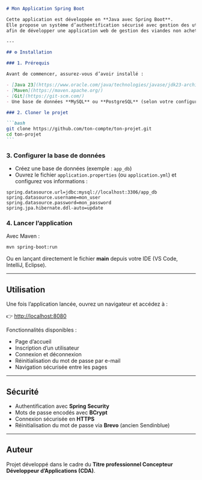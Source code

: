 ````markdown
# Mon Application Spring Boot

Cette application est développée en **Java avec Spring Boot**.  
Elle propose un système d’authentification sécurisé avec gestion des utilisateurs, formulaires Thymeleaf, et base de données relationnelle.
afin de développer une application web de gestion des viandes non acheté pour les revendre aux employés de l'entreprise

---

## ⚙️ Installation

### 1. Prérequis

Avant de commencer, assurez-vous d’avoir installé :

- [Java 23](https://www.oracle.com/java/technologies/javase/jdk23-archive-downloads.html) ou version compatible
- [Maven](https://maven.apache.org/)
- [Git](https://git-scm.com/)
- Une base de données **MySQL** ou **PostgreSQL** (selon votre configuration)

### 2. Cloner le projet

```bash
git clone https://github.com/ton-compte/ton-projet.git
cd ton-projet
```
````

### 3. Configurer la base de données

- Créez une base de données (exemple : `app_db`)
- Ouvrez le fichier `application.properties` (ou `application.yml`) et configurez vos informations :

```properties
spring.datasource.url=jdbc:mysql://localhost:3306/app_db
spring.datasource.username=mon_user
spring.datasource.password=mon_password
spring.jpa.hibernate.ddl-auto=update
```

### 4. Lancer l’application

Avec Maven :

```bash
mvn spring-boot:run
```

Ou en lançant directement le fichier **main** depuis votre IDE (VS Code, IntelliJ, Eclipse).

---

## Utilisation

Une fois l’application lancée, ouvrez un navigateur et accédez à :

👉 [http://localhost:8080](http://localhost:8080)

Fonctionnalités disponibles :

- Page d’accueil
- Inscription d’un utilisateur
- Connexion et déconnexion
- Réinitialisation du mot de passe par e-mail
- Navigation sécurisée entre les pages

---

## Sécurité

- Authentification avec **Spring Security**
- Mots de passe encodés avec **BCrypt**
- Connexion sécurisée en **HTTPS**
- Réinitialisation du mot de passe via **Brevo** (ancien Sendinblue)

---

## Auteur

Projet développé dans le cadre du **Titre professionnel Concepteur Développeur d’Applications (CDA)**.

```

```

